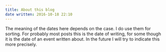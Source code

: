 ```yaml
---
title: About this blog
date written: 2016-10-18 22:10
---
```


The meaning of the dates here depends on the case.
I do use them for sorting.
For probably most posts this is the date of writing,
for some though it is the date of an event written about.
In the future I will try to indicate this more precisely.

